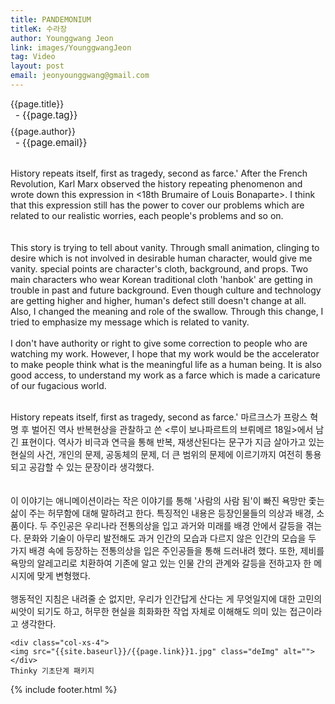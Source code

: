 ```yaml
---
title: PANDEMONIUM
titleK: 수라장
author: Younggwang Jeon
link: images/YounggwangJeon
tag: Video
layout: post
email: jeonyounggwang@gmail.com
---	
```


<div class="container">

<div class="deDep">
{{page.title}}<br>
<p style="font-size:15px; margin:0px; padding:0px 0px 0px 8px; margin:0px 0px 8px 0px;">- {{page.tag}}</p>
{{page.author}}<br>
<p style="font-size:15px; margin:0px; padding:0px 0px 0px 8px;">- {{page.email}}</p>
</div>

<br>

<div class="det lato">

<!--영문-->

History repeats itself, first as tragedy, second as farce.' After the French Revolution, Karl Marx observed the history repeating phenomenon and wrote down this expression in <18th Brumaire of Louis Bonaparte>. I think that this expression still has the power to cover our problems which are related to our realistic worries, each people's problems and so on.
<br>
<br>
<br>
This story is trying to tell about vanity. Through small animation, clinging to desire which is not involved in desirable human character, would give me vanity. special points are character's cloth, background, and props. Two main characters who wear Korean traditional cloth 'hanbok' are getting in trouble in past and future background. Even though culture and technology are getting higher and higher, human's defect still doesn't change at all. Also, I changed the meaning and role of the swallow. Through this change, I tried to emphasize my message which is related to vanity.
<br>
<br>
I don't have authority or right to give some correction to people who are watching my work. However, I hope that my work would be the accelerator to make people think what is the meaningful life as a human being. It is also good access, to understand my work as a farce which is made a caricature of our fugacious world.


<!--영문-->

</div>


<div class="noto">
<!--국문-->

<br>
History repeats itself, first as tragedy, second as farce.' 마르크스가 프랑스 혁명 후 벌어진 역사 반복현상을 관찰하고 쓴 <루이 보나파르트의 브뤼메르 18일>에서 남긴 표현이다. 역사가 비극과 연극을 통해 반복, 재생산된다는 문구가 지금 살아가고 있는 현실의 사건, 개인의 문제, 공동체의 문제, 더 큰 범위의 문제에 이르기까지 여전히 통용되고 공감할 수 있는 문장이라 생각했다. 
<br>
<br>
<br>
이 이야기는 애니메이션이라는 작은 이야기를 통해 '사람의 사람 됨'이 빠진 욕망만 좇는 삶이 주는 허무함에 대해 말하려고 한다. 특징적인 내용은 등장인물들의 의상과 배경, 소품이다. 두 주인공은 우리나라 전통의상을 입고 과거와 미래를 배경 안에서 갈등을 겪는다. 문화와 기술이 아무리 발전해도 과거 인간의 모습과 다르지 않은 인간의 모습을 두 가지 배경 속에 등장하는 전통의상을 입은 주인공들을 통해 드러내려 했다. 또한, 제비를 욕망의 알레고리로 치환하여 기존에 알고 있는 인물 간의 관계와 갈등을 전하고자 한 메시지에 맞게 변형했다.
<br>
<br>
행동적인 지침은 내려줄 순 없지만, 우리가 인간답게 산다는 게 무엇일지에 대한 고민의 씨앗이 되기도 하고, 허무한 현실을 희화화한 작업 자체로 이해해도 의미 있는 접근이라고 생각한다.

<!--국문-->

</div>

<div class="row noto">
	
	<div class="col-xs-4">
	<img src="{{site.baseurl}}/{{page.link}}1.jpg" class="deImg" alt=""></div>
	Thinky 기초단계 패키지
</div>

	

</div> 

{% include footer.html %}